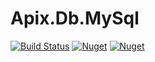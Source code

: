 # Apix.Db.MySql #

[![Build Status](https://posmotrim.visualstudio.com/Posmotrim/_apis/build/status/apix.http.client?branchName=develop)](https://posmotrim.visualstudio.com/Posmotrim/_build/latest?definitionId=8?branchName=develop)
[![Nuget](https://img.shields.io/nuget/v/Apix.Db.MySql.svg)](https://www.nuget.org/packages/Apix.Db.MySql/)
[![Nuget](https://img.shields.io/nuget/dt/Apix.Db.MySql.svg)](https://www.nuget.org/packages/Apix.Db.MySql/)



